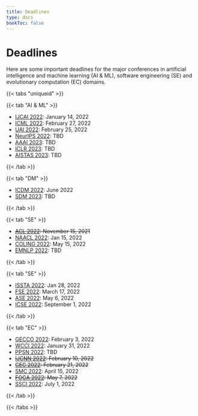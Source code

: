 ```yaml
---
title: Deadlines
type: docs
bookToc: false
---
```


# Deadlines

Here are some important deadlines for the major conferences in artificial intelligence and machine learning (AI & ML), software engineering (SE) and evolutionary computation (EC) domains.

{{< tabs "uniqueid" >}}

{{< tab "AI & ML" >}}

- [IJCAI 2022](https://ijcai-22.org/): January 14, 2022
- [ICML 2022](https://icml.cc/Conferences/2022): February 27, 2022
- [UAI 2022](https://auai.org/uai2022/): February 25, 2022
- [NeurIPS 2022](https://nips.cc/): TBD
- [AAAI 2023](https://www.aaai.org/): TBD
- [ICLR 2023](https://iclr.cc/): TBD
- [AISTAS 2023](https://aistats.org/): TBD

{{< /tab >}}

{{< tab "DM" >}}

- [ICDM 2022](https://icdm22.cse.usf.edu/index.html): June 2022
- [SDM 2023](https://www.siam.org/conferences/cm/conference/sdm21): TBD

{{< /tab >}}

{{< tab "SE" >}}

- ~~[ACL 2022](https://www.2022.aclweb.org/): November 15, 2021~~
- [NAACL 2022](https://2022.naacl.org/): Jan 15, 2022
- [COLING 2022](https://coling2022.org/): May 15, 2022
- [EMNLP 2022](): TBD

{{< /tab >}}

{{< tab "SE" >}}

- [ISSTA 2022](https://conf.researchr.org/home/issta-2022): Jan 28, 2022
- [FSE 2022](https://2022.esec-fse.org/): March 17, 2022
- [ASE 2022](https://conf.researchr.org/home/ase-2022): May 6, 2022
- [ICSE 2022](https://conf.researchr.org/home/icse-2023): September 1, 2022

{{< /tab >}}

{{< tab "EC" >}}

- [GECCO 2022](https://gecco-2022.sigevo.org/HomePage): February 3, 2022
- [WCCI 2022](https://wcci2022.org/): January 31, 2022
- [PPSN 2022](): TBD
- ~~[IJCNN 2022](https://www.ijcnn.org/): February 10, 2022~~
- ~~[CEC 2022](https://cec2021.mini.pw.edu.pl/en/important-dates): February 21, 2022~~
- [SMC 2022](http://ieeesmc2022.org/): April 15, 2022
- ~~[FOGA 2022](https://www.fhv.at/foga2021/): May 7, 2022~~
- [SSCI 2022](https://attend.ieee.org/ssci-2022/): July 1, 2022

{{< /tab >}}

{{< /tabs >}}
